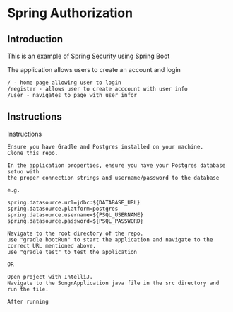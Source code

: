 # Spring Authorization

## Introduction



This is an example of Spring Security using Spring Boot

The application allows users to create an account and login

    / - home page allowing user to login
    /register - allows user to create acccount with user info
    /user - navigates to page with user infor

## Instructions

Instructions

    Ensure you have Gradle and Postgres installed on your machine.
    Clone this repo.
    
    In the application properties, ensure you have your Postgres database setuo with
    the proper connection strings and username/password to the database
    
    e.g. 
    
    spring.datasource.url=jdbc:${DATABASE_URL}
    spring.datasource.platform=postgres
    spring.datasource.username=${PSQL_USERNAME}
    spring.datasource.password=${PSQL_PASSWORD}
    
    Navigate to the root directory of the repo.
    use "gradle bootRun" to start the application and navigate to the correct URL mentioned above.
    use "gradle test" to test the application
    
    OR
    
    Open project with IntelliJ.
    Navigate to the SongrApplication java file in the src directory and run the file.
    
    After running
